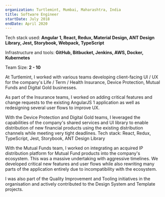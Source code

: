 ```yaml
---
organization: Turtlemint, Mumbai, Maharashtra, India
title: Software Engineer
startDate: July 2018
endDate: April 2020
---
```


Tech stack used: 
**Angular 1, React, Redux, Material Design, ANT Design Library, Jest, Storybook, Webpack, TypeScript**

Infrastructure and tools: 
**GitHub, Bitbucket, Jenkins, AWS, Docker, Kubernetes**

Team Size: **2 - 10**

At Turtlemint, I worked with various teams developing client-facing UI / UX for the company's Life / Term / Health Insurance, Device Protection, Mutual Funds and Digital Gold businesses.

As part of the Insurance teams, I worked on adding critical features and change requests to the existing AngularJS 1 application as well as redesigning several user flows to improve UX.

With the Device Protection and Digital Gold teams, I leveraged the capabilities of the company's shared services and UI library to enable distribution of new financial products using the existing distribution channels while meeting very tight deadlines. Tech stack: React, Redux, TypeScript, Jest, Storybook, ANT Design Library

With the Mutual Funds team, I worked on integrating an acquired IP distribution platform for Mutual Fund products into the company's ecosystem. This was a massive undertaking with aggressive timelines. We developed critical new features and user flows while also rewriting many parts of the application entirely due to incompatibility with the ecosystem.

I was also part of the Quality Improvement and Tooling initiatives in the organisation and actively contributed to the Design System and Template projects.